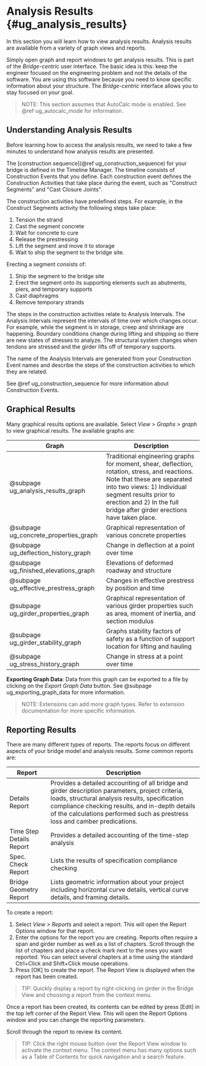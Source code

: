 Analysis Results {#ug_analysis_results}
==============================================
In this section you will learn how to view analysis results. Analysis results are available from a variety of graph views and reports. 

Simply open graph and report windows to get analysis results. This is part of the _Bridge-centric_ user interface. The basic idea is this: keep the engineer focused on the engineering problem and not the details of the software. You are using this software because you need to know specific information about your structure. The _Bridge-centric_ interface allows you to stay focused on your goal.

> NOTE: This section assumes that AutoCalc mode is enabled. See @ref ug_autocalc_mode for information.

Understanding Analysis Results
------------------------------
Before learning how to access the analysis results, we need to take a few minutes to understand how analysis results are presented. 

The [construction sequence](@ref ug_construction_sequence) for your bridge is defined in the Timeline Manager. The timeline consists of Construction Events that you define. Each construction event defines the Construction Activities that take place during the event, such as "Construct Segments" and "Cast Closure Joints". 

The construction activities have predefined steps. For example, in the Construct Segments activity the following steps take place:
1. Tension the strand
2. Cast the segment concrete
3. Wait for concrete to cure
4. Release the prestressing
5. Lift the segment and move it to storage
6. Wait to ship the segment to the bridge site.

Erecting a segment consists of:
1. Ship the segment to the bridge site
2. Erect the segment onto its supporting elements such as abutments, piers, and temporary supports
3. Cast diaphragms
4. Remove temporary strands

The steps in the construction activities relate to Analysis Intervals. The Analysis Intervals represent the intervals of time over which changes occur. For example, while the segment is in storage, creep and shrinkage are happening. Boundary conditions change during lifting and shipping so there are new states of stresses to analyze. The structural system changes when tendons are stressed and the girder lifts off of temporary supports.

The name of the Analysis Intervals are generated from your Construction Event names and describe the steps of the construction activities to which they are related. 

See @ref ug_construction_sequence for more information about Construction Events.
 
Graphical Results
-----------------
Many graphical results options are available. Select *View > Graphs > graph* to view graphical results. The available graphs are:

Graph | Description
-----------|------------
@subpage ug_analysis_results_graph | Traditional engineering graphs for moment, shear, deflection, rotation, stress, and reactions. Note that these are separated into two views: 1) Individual segment results prior to erection and 2) In the full bridge after girder erections have taken place.
@subpage ug_concrete_properties_graph | Graphical representation of various concrete properties
@subpage ug_deflection_history_graph | Change in deflection at a point over time
@subpage ug_finished_elevations_graph | Elevations of deformed roadway and structure
@subpage ug_effective_prestress_graph | Changes in effective prestress by position and time
@subpage ug_girder_properties_graph | Graphical representation of various girder properties such as area, moment of inertia, and section modulus
@subpage ug_girder_stability_graph | Graphs stability factors of safety as a function of support location for lifting and hauling
@subpage ug_stress_history_graph | Change in stress at a point over time

**Exporting Graph Data**: Data from this graph can be exported to a file by clicking on the *Export Graph Data* button. See @subpage ug_exporting_graph_data for more information.

> NOTE: Extensions can add more graph types. Refer to extension documentation for more specific information.

Reporting Results
------------------
There are many different types of reports. The reports focus on different aspects of your bridge model and analysis results.
Some common reports are:

Report | Description
-------|------------
Details Report | Provides a detailed accounting of all bridge and girder description parameters, project criteria, loads, structural analysis results, specification compliance checking results, and in-depth details of the calculations performed such as prestress loss and camber predications.
Time Step Details Report | Provides a detailed accounting of the time-step analysis
Spec. Check Report | Lists the results of specification compliance checking
Bridge Geometry Report | Lists geometric information about your project including horizontal curve details, vertical curve details, and framing details.

To create a report:
1. Select *View > Reports* and select a report. This will open the Report Options window for that report. 
2. Enter the options for the report you are creating. Reports often require a span and girder number as well as a list of chapters. Scroll through the list of chapters and place a check mark next to the ones you want reported. You can select several chapters at a time using the standard Ctrl+Click and Shift+Click mouse operations.
3. Press [OK] to create the report. The Report View is displayed when the report has been created.

> TIP: Quickly display a report by right-clicking on girder in the Bridge View and choosing a report from the context menu.

Once a report has been created, its contents can be edited by press [Edit] in the top left corner of the Report View. This will open the Report Options window and you can change the reporting parameters.

Scroll through the report to review its content.

> TIP: Click the right mouse button over the Report View window to activate the context menu. The context menu has many options such as a Table of Contents for quick navigation and a search feature.
